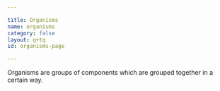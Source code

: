 ```yaml
---

title: Organisms
name: organisms
category: false
layout: q+tq
id: organisms-page

---
```


<p class="lead">Organisms are groups of components which are grouped together in a certain way.</p>